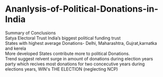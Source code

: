 # Ananlysis-of-Political-Donations-in-India  

Summary of Conclusions  
  Satya Electoral Trust India’s biggest political funding trust   
  States with highest average Donations- Delhi, Maharashtra, Gujrat,karnatka and kerela   
  More developed States contribute more to political Donations.  
  Trend suggest relvent surge in amount of donations during election years  
  party which recives most donations for two concecutive years during elections years, WIN's THE ELECTION (neglecting NCP)  
